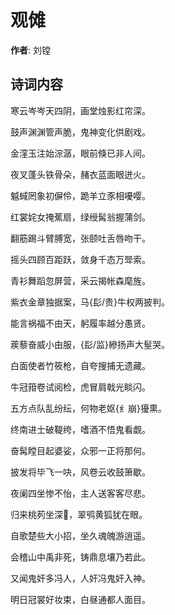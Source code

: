 # 观傩

**作者**: 刘镗

## 诗词内容

寒云岑岑天四阴，画堂烛影红帘深。

鼓声渊渊管声脆，鬼神变化供剧戏。

金漥玉注始淙潺，眼前倏已非人间。

夜叉蓬头铁骨朵，赭衣蓝面眼迸火。

魆蜮罔象初偋伶，跪羊立豕相嚘嘤。

红裳姹女掩蕉扇，绿绶髯翁握蒲剑。

翻筋踢斗臂膊宽，张颐吐舌唇吻干。

摇头四顾百距跃，敛身千态万斝索。

青衫舞蹈忽屏营，采云揭帐森麾旌。

紫衣金章独据案，马{髟/贵}牛权两披判。

能言祸福不由天，躬履率越分愚贤。

蒺藜奋威小甶服，{髟/监}縿扬声大髽哭。

白面使者竹筱枪，自夸搜捕无遗藏。

牛冠箝卷试阅检，虎冒肩戟光睒闪。

五方点队乱纷纭，何物老妪{纟崩}獶熏。

终南进士破鞮绔，嗜酒不悟鬼看觑。

奋髯瞠目起婆娑，众邪一正将那何。

披发将毕飞一吷，风卷云收鼓箫歇。

夜阑四坐惨不怡，主人送客客尽悲。

归来桃茢坐深𫈉，翠鸮黄狐犹在眼。

自歌楚些大小招，坐久魂魄游逍遥。

会稽山中禹非死，铸鼎息壤乃若此。

又闻鬼奸多冯人，人奸冯鬼奸入神。

明日冠裳好妆束，白昼通都人面目。

